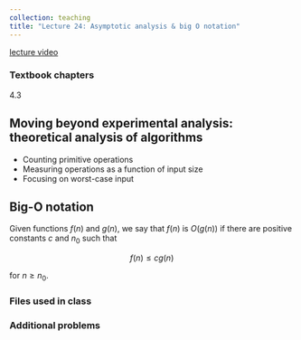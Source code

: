 ```yaml
---
collection: teaching
title: "Lecture 24: Asymptotic analysis & big O notation"
---
```


[lecture video](https://youtu.be/7aVa6__yMeU)

### Textbook chapters
4.3

## Moving beyond experimental analysis: theoretical analysis of algorithms

* Counting primitive operations
* Measuring operations as a function of input size
* Focusing on worst-case input

## Big-O notation
Given functions $f(n)$ and $g(n)$, we say that $f(n)$ is $O(g(n))$ if there are
positive constants $c$ and $n_0$ such that

$$f(n) \leq cg(n)$$

for $n \geq n_0$.

### Files used in class

### Additional problems


